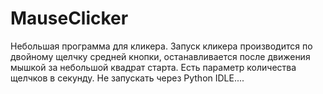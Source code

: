 # MauseClicker
Небольшая программа для кликера.
Запуск кликера производится по двойному щелчку средней кнопки, останавливается после движения мышкой за небольшой квадрат старта. 
Есть параметр количества щелчков в секунду.
Не запускать через Python IDLE....
